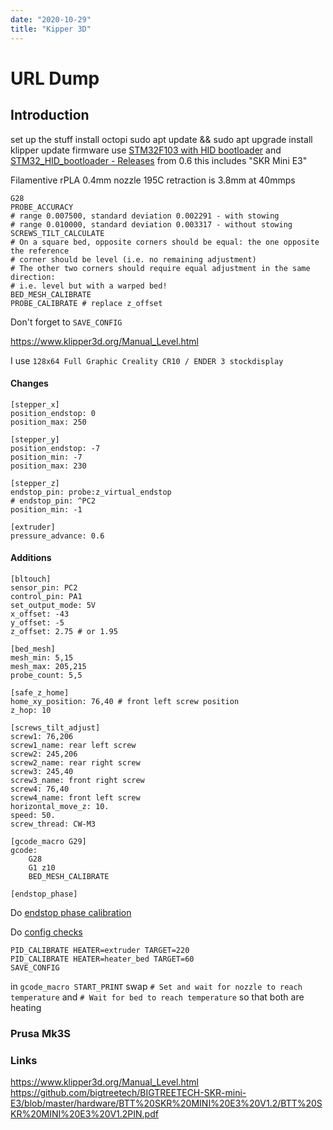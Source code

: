 ```yaml
---
date: "2020-10-29"
title: "Kipper 3D"
---
```

<!-- 2020-09-24-Prusa-3d-printer -->

<!-- markdownlint-disable MD025 -->
# URL Dump
<!-- markdownlint-enable MD025 -->

## Introduction

set up the stuff
install octopi
sudo apt update && sudo apt upgrade
install klipper
update firmware
use [STM32F103 with HID bootloader](https://www.klipper3d.org/Bootloaders.html) and [STM32_HID_bootloader - Releases](https://github.com/Arksine/STM32_HID_Bootloader/releases)
from 0.6 this includes "SKR Mini E3"

Filamentive rPLA
0.4mm nozzle
195C
retraction is 3.8mm at 40mmps

```
G28
PROBE_ACCURACY 
# range 0.007500, standard deviation 0.002291 - with stowing
# range 0.010000, standard deviation 0.003317 - without stowing 
SCREWS_TILT_CALCULATE
# On a square bed, opposite corners should be equal: the one opposite the reference 
# corner should be level (i.e. no remaining adjustment)
# The other two corners should require equal adjustment in the same direction: 
# i.e. level but with a warped bed!
BED_MESH_CALIBRATE
PROBE_CALIBRATE # replace z_offset
```

Don't forget to `SAVE_CONFIG`

https://www.klipper3d.org/Manual_Level.html


I use `128x64 Full Graphic Creality CR10 / ENDER 3 stockdisplay`

#### Changes
```
[stepper_x]
position_endstop: 0
position_max: 250

[stepper_y]
position_endstop: -7
position_min: -7
position_max: 230

[stepper_z]
endstop_pin: probe:z_virtual_endstop 
# endstop_pin: ^PC2
position_min: -1

[extruder]
pressure_advance: 0.6
```

#### Additions
```
[bltouch]
sensor_pin: PC2
control_pin: PA1
set_output_mode: 5V
x_offset: -43
y_offset: -5
z_offset: 2.75 # or 1.95

[bed_mesh]
mesh_min: 5,15
mesh_max: 205,215
probe_count: 5,5

[safe_z_home]
home_xy_position: 76,40 # front left screw position
z_hop: 10

[screws_tilt_adjust]
screw1: 76,206
screw1_name: rear left screw
screw2: 245,206
screw2_name: rear right screw
screw3: 245,40
screw3_name: front right screw
screw4: 76,40
screw4_name: front left screw
horizontal_move_z: 10.
speed: 50.
screw_thread: CW-M3

[gcode_macro G29]
gcode:
    G28
    G1 z10
    BED_MESH_CALIBRATE

[endstop_phase]
```

Do [endstop phase calibration](https://www.klipper3d.org/Endstop_Phase.html)

Do [config checks](https://www.klipper3d.org/Config_checks.html)

```
PID_CALIBRATE HEATER=extruder TARGET=220
PID_CALIBRATE HEATER=heater_bed TARGET=60
SAVE_CONFIG
```

in `gcode_macro START_PRINT` swap `# Set and wait for nozzle to reach temperature` and 
`# Wait for bed to reach temperature` so that both are heating

<!-- markdownlint-disable MD034 -->

### Prusa Mk3S

### Links
https://www.klipper3d.org/Manual_Level.html
https://github.com/bigtreetech/BIGTREETECH-SKR-mini-E3/blob/master/hardware/BTT%20SKR%20MINI%20E3%20V1.2/BTT%20SKR%20MINI%20E3%20V1.2PIN.pdf 
<!-- markdownlint-enable MD034 -->
